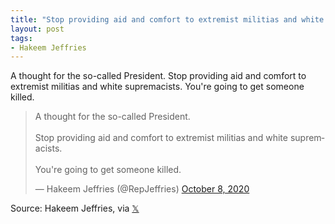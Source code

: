 ```yaml
---
title: "Stop providing aid and comfort to extremist militias and white supremacists"
layout: post
tags:
- Hakeem Jeffries
---
```


A thought for the so-called President. Stop providing aid and comfort to extremist militias and white supremacists. You're going to get someone killed.

<blockquote class="twitter-tweet"><p lang="en" dir="ltr">A thought for the so-called President.<br /><br />Stop providing aid and comfort to extremist militias and white supremacists. <br /><br />You're going to get someone killed.</p>&mdash; Hakeem Jeffries (@RepJeffries) <a href="https://twitter.com/RepJeffries/status/1314325765614374914?ref_src=twsrc%5Etfw">October 8, 2020</a></blockquote> <script async src="https://platform.twitter.com/widgets.js" charset="utf-8"></script>

Source: Hakeem Jeffries, via [𝕏](https://x.com)
